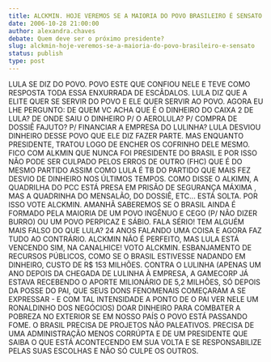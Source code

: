 ```yaml
---
title: ALCKMIN. HOJE VEREMOS SE A MAIORIA DO POVO BRASILEIRO É SENSATO.
date: 2006-10-28 21:00:00
author: alexandra.chaves
debate: Quem deve ser o próximo presidente?
slug: alckmin-hoje-veremos-se-a-maioria-do-povo-brasileiro-e-sensato
status: publish 
type: post
---
```


LULA SE DIZ DO POVO. POVO ESTE QUE CONFIOU NELE E TEVE COMO RESPOSTA TODA ESSA ENXURRADA DE ESCÂDALOS. LULA DIZ QUE A ELITE QUER SE SERVIR DO POVO E ELE QUER SERVIR AO POVO. 
AGORA EU LHE PERGUNTO: DE QUEM VC ACHA QUE É O DINHEIRO DO CAIXA 2 DE LULA? DE ONDE SAIU O DINHEIRO P/ O AEROLULA? P/ COMPRA DE DOSSIÊ FAJUTO? P/ FINANCIAR A EMPRESA DO LULINHA? 
LULA DESVIOU DINHEIRO DESSE POVO QUE ELE DIZ FAZER PARTE. MAS ENQUANTO PRESIDENTE, TRATOU LOGO DE ENCHER OS COFRINHO DELE MESMO.
 FICO COM ALKMIN QUE NUNCA FOI PRESIDENTE DO BRASIL E POR ISSO NÃO PODE SER CULPADO PELOS ERROS DE OUTRO (FHC) QUE É DO MESMO PARTIDO ASSIM COMO LULA É TB DO PARTIDO QUE MAIS FEZ DESVIO DE DINHEIRO NOS ÚLTIMOS TEMPOS. 
COMO DISSE O ALKIMN, A QUADRILHA DO PCC ESTÁ PRESA EM PRISÃO DE SEGURANÇA MÁXIMA , MAS A QUADRINHA DO MENSALÃO, DO DOSSIÊ, ETC... ESTÁ SOLTA.
 POR ISSO VOTE ALCKMIN. AMANHÃ SABEREMOS SE O BRASIL AINDA É FORMADO PELA MAIORIA DE UM POVO INGÊNUO E CEGO (P/ NÃO DIZER BURRO) OU UM POVO PERPICAZ E SÁBIO.
FALA SÉRIO! TEM ALGUÉM MAIS FALSO DO QUE LULA? 24 ANOS FALANDO UMA COISA E AGORA FAZ TUDO AO CONTRÁRIO. ALCKMIN NÃO É PERFEITO, MAS LULA ESTÁ VENCENDO SIM, NA CANALHICE! VOTO ALCKMIN. 
ESBANJAMENTO DE RECURSOS PÚBLICOS, COMO SE O BRASIL ESTIVESSE NADANDO EM DINHEIRO, CUSTO DE R$ 153 MILHÕES. 
CONTRA O LULINHA (APENAS UM ANO DEPOIS DA CHEGADA DE LULINHA À EMPRESA, A GAMECORP JÁ ESTAVA RECEBENDO O APORTE MILIONÁRIO DE 5,2 MILHÕES, SÓ DEPOIS DA POSSE DO PAI, QUE SEUS DONS FENOMENAIS COMEÇARAM A SE EXPRESSAR - E COM TAL INTENSIDADE A PONTO DE O PAI VER NELE UM RONALDINHO DOS NEGÓCIOS)
DOAR DINHEIRO PARA COMBATER A POBREZA NO EXTERIOR SE EM NOSSO PAÍS O POVO ESTÁ PASSANDO FOME. 
O BRASIL PRECISA DE PROJETOS NÃO PALEATIVOS. 
PRECISA DE UMA ADMINISTRAÇÃO MENOS CORRÚPTA E DE UM PRESIDENTE QUE SAIBA O QUE ESTÁ ACONTECENDO EM SUA VOLTA E SE RESPONSABILIZE PELAS SUAS ESCOLHAS E NÃO SÓ CULPE OS OUTROS.
